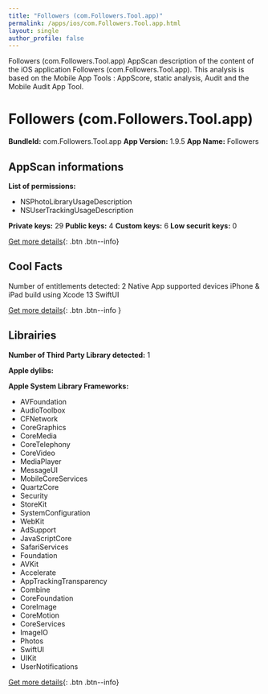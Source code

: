```yaml
---
title: "Followers (com.Followers.Tool.app)"
permalink: /apps/ios/com.Followers.Tool.app.html
layout: single
author_profile: false
---
```

Followers (com.Followers.Tool.app) AppScan description of the content of the iOS application Followers (com.Followers.Tool.app). This analysis is based on the Mobile App Tools : AppScore, static analysis, Audit and the Mobile Audit App Tool.

# Followers (com.Followers.Tool.app)

**BundleId:** com.Followers.Tool.app
**App Version:** 1.9.5
**App Name:** Followers


## AppScan informations 

**List of permissions:** 
- NSPhotoLibraryUsageDescription
- NSUserTrackingUsageDescription
  
  
**Private keys:** 29
**Public keys:** 4
**Custom keys:** 6
**Low securit keys:** 0
  
[Get more details](/pricing.html){: .btn .btn--info}

## Cool Facts

Number of entitlements detected: 2
Native App
supported devices iPhone & iPad
build using Xcode 13
SwiftUI
  
[Get more details](/pricing.html){: .btn .btn--info }

## Librairies 
**Number of Third Party Library detected:** 1


**Apple dylibs:**


**Apple System Library Frameworks:**
- AVFoundation
- AudioToolbox
- CFNetwork
- CoreGraphics
- CoreMedia
- CoreTelephony
- CoreVideo
- MediaPlayer
- MessageUI
- MobileCoreServices
- QuartzCore
- Security
- StoreKit
- SystemConfiguration
- WebKit
- AdSupport
- JavaScriptCore
- SafariServices
- Foundation
- AVKit
- Accelerate
- AppTrackingTransparency
- Combine
- CoreFoundation
- CoreImage
- CoreMotion
- CoreServices
- ImageIO
- Photos
- SwiftUI
- UIKit
- UserNotifications


  
[Get more details](/pricing.html){: .btn .btn--info}

